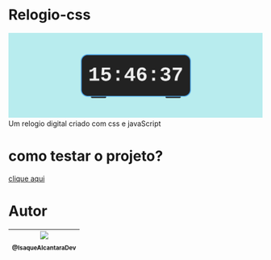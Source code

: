 # Relogio-css
<img src="https://github.com/IsaqueAlcantaraDev/picturesRepo/blob/main/relogio-css/cover.png"> 
Um relogio digital criado com css e javaScript

# como testar o projeto?
[clique aqui](https://alcantaradev.github.io/Relogio-css/)

# Autor
| [<img src="https://github.com/IsaqueAlcantaraDev.png" width=115><br><sub>@IsaqueAlcantaraDev</sub>](https://github.com/IsaqueAlcantaraDev) |
| :---: |
